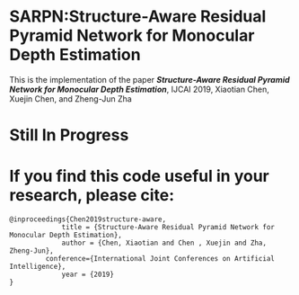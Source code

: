 # SARPN:Structure-Aware Residual Pyramid Network for Monocular Depth Estimation
This is the implementation of the paper ***Structure-Aware Residual Pyramid Network for Monocular Depth Estimation***, IJCAI 2019, Xiaotian Chen, Xuejin Chen, and Zheng-Jun Zha

# Still In Progress

# If you find this code useful in your research, please cite:

```
@inproceedings{Chen2019structure-aware,
             title = {Structure-Aware Residual Pyramid Network for Monocular Depth Estimation},
             author = {Chen, Xiaotian and Chen , Xuejin and Zha, Zheng-Jun},
	     conference={International Joint Conferences on Artificial Intelligence},
             year = {2019}   
} 
```
